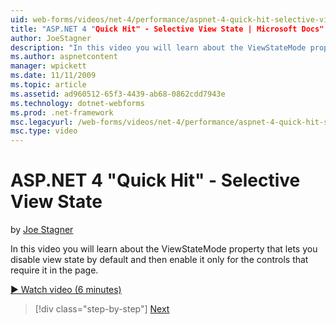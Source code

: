 ```yaml
---
uid: web-forms/videos/net-4/performance/aspnet-4-quick-hit-selective-view-state
title: "ASP.NET 4 "Quick Hit" - Selective View State | Microsoft Docs"
author: JoeStagner
description: "In this video you will learn about the ViewStateMode property that lets you disable view state by default and then enable it only for the controls that requi..."
ms.author: aspnetcontent
manager: wpickett
ms.date: 11/11/2009
ms.topic: article
ms.assetid: ad960512-65f3-4439-ab68-0862cdd7943e
ms.technology: dotnet-webforms
ms.prod: .net-framework
msc.legacyurl: /web-forms/videos/net-4/performance/aspnet-4-quick-hit-selective-view-state
msc.type: video
---
```

ASP.NET 4 "Quick Hit" - Selective View State
====================
by [Joe Stagner](https://github.com/JoeStagner)

In this video you will learn about the ViewStateMode property that lets you disable view state by default and then enable it only for the controls that require it in the page.

[&#9654; Watch video (6 minutes)](https://channel9.msdn.com/Blogs/ASP-NET-Site-Videos/aspnet-4-quick-hit-selective-view-state)

>[!div class="step-by-step"]
[Next](aspnet-4-quick-hit-easy-state-compression.md)